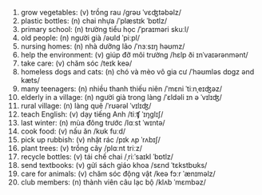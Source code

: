 1. grow vegetables: (v) trồng rau /ɡrəʊ ˈvɛʤtəbəlz/
2. plastic bottles: (n) chai nhựa /ˈplæstɪk ˈbɒtlz/
3. primary school: (n) trường tiểu học /ˈpraɪməri skuːl/
4. old people: (n) người già /əʊld ˈpiːpl/
5. nursing homes: (n) nhà dưỡng lão /ˈnɜːsɪŋ həʊmz/
6. help the environment: (v) giúp đỡ môi trường /hɛlp ði ɪnˈvaɪərənmənt/
7. take care: (v) chăm sóc /teɪk keə/
8. homeless dogs and cats: (n) chó và mèo vô gia cư /ˈhəʊmləs dɒɡz ənd kæts/
9. many teenagers: (n) nhiều thanh thiếu niên /ˈmɛni ˈtiːnˌeɪʤəz/
10. elderly in a village: (n) người già trong làng /ˈɛldəli ɪn ə ˈvɪlɪʤ/
11. rural village: (n) làng quê /ˈrʊərəl ˈvɪlɪʤ/
12. teach English: (v) dạy tiếng Anh /tiːʧ ˈɪŋɡlɪʃ/
13. last winter: (n) mùa đông trước /lɑːst ˈwɪntə/
14. cook food: (v) nấu ăn /kʊk fuːd/
15. pick up rubbish: (v) nhặt rác /pɪk ʌp ˈrʌbɪʃ/
16. plant trees: (v) trồng cây /plɑːnt triːz/
17. recycle bottles: (v) tái chế chai /ˌriːˈsaɪkl ˈbɒtlz/
18. send textbooks: (v) gửi sách giáo khoa /sɛnd ˈtɛkstbʊks/
19. care for animals: (v) chăm sóc động vật /keə fɔːr ˈænɪməlz/
20. club members: (n) thành viên câu lạc bộ /klʌb ˈmɛmbəz/